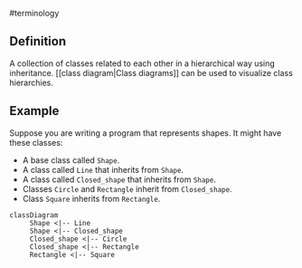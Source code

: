#terminology

## Definition
A collection of classes related to each other in a hierarchical way using inheritance. [[class diagram|Class diagrams]] can be used to visualize class hierarchies.

## Example
Suppose you are writing a program that represents shapes. It might have these classes:
- A base class called `Shape`.
- A class called `Line` that inherits from `Shape`.
- A class called `Closed_shape` that inherits from `Shape`.
- Classes `Circle` and `Rectangle` inherit from `Closed_shape`.
- Class `Square` inherits from `Rectangle`.

```mermaid
classDiagram
	 Shape <|-- Line
	 Shape <|-- Closed_shape
	 Closed_shape <|-- Circle
	 Closed_shape <|-- Rectangle
	 Rectangle <|-- Square
```
